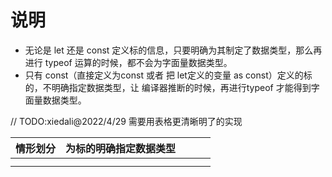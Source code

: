 # 说明

-   无论是 let 还是 const 定义标的信息，只要明确为其制定了数据类型，那么再进行 typeof 运算的时候，都不会为字面量数据类型。
-   只有 const（直接定义为const 或者 把 let定义的变量 as const）定义的标的，不明确指定数据类型，让 编译器推断的时候，再进行typeof 才能得到字面量数据类型。

// TODO:xiedali@2022/4/29 需要用表格更清晰明了的实现

| 情形划分 | 为标的明确指定数据类型 |     |     |     |
| -------- | ---------------------- | --- | --- | --- |
|          |                        |     |     |     |
|          |                        |     |     |     |
